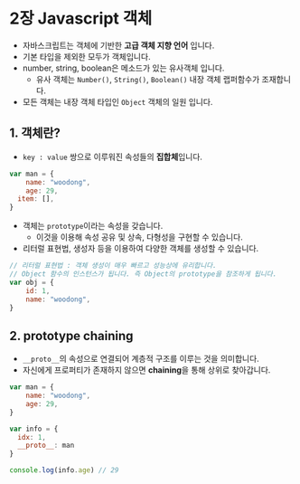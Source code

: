 # 2장 Javascript 객체

- 자바스크립트는 객체에 기반한 **고급 객체 지향 언어** 입니다.
- 기본 타입을 제외한 모두가 객체입니다.
- number, string, boolean은 메소드가 있는 유사객체 입니다.
  - 유사 객체는 `Number()`, `String()`, `Boolean()` 내장 객체 랩퍼함수가 조재합니다.
- 모든 객체는 내장 객체 타입인 `Object` 객체의 일원 입니다.



## 1. 객체란?

- `key : value` 쌍으로 이루워진 속성들의 **집합체**입니다.

```js
var man = {
	name: "woodong",
	age: 29,
  item: [],
}
```

- 객체는 `prototype`이라는 속성을 갖습니다.
  - 이것을 이용해 속성 공유 및 상속, 다형성을 구현할 수 있습니다.
- 리터럴 표현법, 생성자 등을 이용하여 다양한 객체를 생성할 수 있습니다.

```js
// 리터럴 표현법 : 객체 생성이 매우 빠르고 성능상에 유리합니다.
// Object 함수의 인스턴스가 됩니다. 즉 Object의 prototype을 참조하게 됩니다.
var obj = {
	id: 1,
	name: "woodong",
}
```



## 2. prototype chaining

- `__proto__`의 속성으로 연결되어 계층적 구조를 이루는 것을 의미합니다.
- 자신에게 프로퍼티가 존재하지 않으면 **chaining**을 통해 상위로 찾아갑니다.

```js
var man = {
	name: "woodong",
	age: 29,
}

var info = {
  idx: 1,
  __proto__: man
}

console.log(info.age) // 29
```

